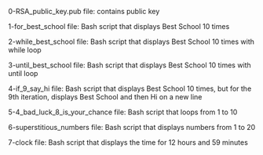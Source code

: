 0-RSA_public_key.pub file: contains public key

1-for_best_school file: Bash script that displays Best School 10 times


2-while_best_school file: Bash script that displays Best School 10 times with while loop

3-until_best_school file: Bash script that displays Best School 10 times with until loop

4-if_9_say_hi file: Bash script that displays Best School 10 times, but for the 9th iteration, displays Best School and then Hi on a new line

5-4_bad_luck_8_is_your_chance file: Bash script that loops from 1 to 10

6-superstitious_numbers file: Bash script that displays numbers from 1 to 20

7-clock file: Bash script that displays the time for 12 hours and 59 minutes